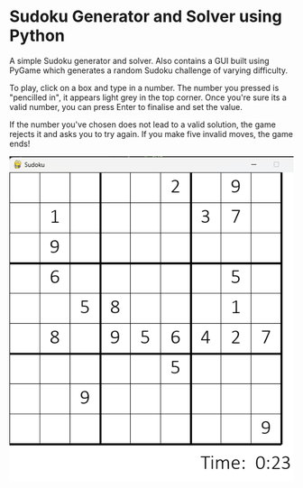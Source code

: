 # Sudoku Generator and Solver using Python

A simple Sudoku generator and solver. Also contains a GUI built using PyGame which generates a random Sudoku challenge of varying difficulty.

To play, click on a box and type in a number. The number you pressed is "pencilled in", it appears light grey in the top corner. Once you're sure its a valid number, you can press Enter to finalise and set the value. 

If the number you've chosen does not lead to a valid solution, the game rejects it and asks you to try again. If you make five invalid moves, the game ends!

![Image that is supposed to demonstrate the program](demo.png)